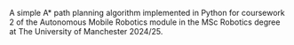 A simple A* path planning algorithm implemented in Python for coursework 2 of the Autonomous Mobile Robotics module in the MSc Robotics degree at The University of Manchester 2024/25.
